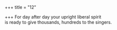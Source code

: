 +++
title = "12"

+++
For day after day your upright liberal spirit  
is ready to give thousands, hundreds to the singers.  